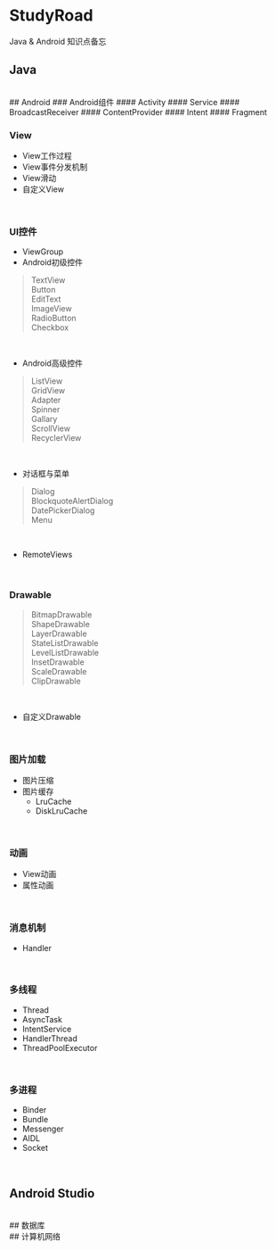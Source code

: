 # StudyRoad
Java &amp; Android 知识点备忘

## Java
<br>
## Android
### Android组件
#### Activity
#### Service
#### BroadcastReceiver
#### ContentProvider
#### Intent
#### Fragment
<br>

### View
* View工作过程
* View事件分发机制
* View滑动
* 自定义View
<br>

### UI控件
* ViewGroup
* Android初级控件

> TextView<br>
> Button<br>
> EditText<br>
> ImageView<br>
> RadioButton<br>
> Checkbox<br>

<br>

* Android高级控件

> ListView<br>
> GridView<br>
> Adapter<br>
> Spinner<br>
> Gallary<br>
> ScrollView<br>
> RecyclerView<br>

<br>

* 对话框与菜单

> Dialog<br>
> BlockquoteAlertDialog<br>
> DatePickerDialog<br>
> Menu<br>

<br>

* RemoteViews
<br>

### Drawable
> BitmapDrawable<br>
> ShapeDrawable<br>
> LayerDrawable<br>
> StateListDrawable<br>
> LevelListDrawable<br>
> InsetDrawable<br>
> ScaleDrawable<br>
> ClipDrawable<br>

<br>

* 自定义Drawable

<br>

### 图片加载
* 图片压缩
* 图片缓存
  * LruCache
  * DiskLruCache
<br>

### 动画
* View动画
* 属性动画
<br>

### 消息机制
* Handler
<br>

### 多线程
* Thread
* AsyncTask
* IntentService
* HandlerThread
* ThreadPoolExecutor
<br>

### 多进程
* Binder
* Bundle
* Messenger
* AIDL
* Socket
<br>

## Android Studio
<br>
## 数据库
<br>
## 计算机网络
